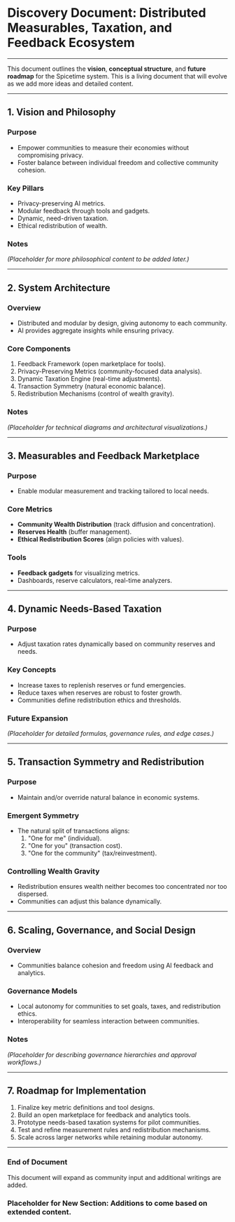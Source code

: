 
# Discovery Document: Distributed Measurables, Taxation, and Feedback Ecosystem
---

This document outlines the **vision**, **conceptual structure**, and **future roadmap** for the Spicetime system. This is a living document that will evolve as we add more ideas and detailed content.

---

## 1. Vision and Philosophy  
### Purpose
- Empower communities to measure their economies without compromising privacy.
- Foster balance between individual freedom and collective community cohesion.

### Key Pillars
- Privacy-preserving AI metrics.
- Modular feedback through tools and gadgets.
- Dynamic, need-driven taxation.
- Ethical redistribution of wealth.

### Notes
_(Placeholder for more philosophical content to be added later.)_

---

## 2. System Architecture  
### Overview
- Distributed and modular by design, giving autonomy to each community.
- AI provides aggregate insights while ensuring privacy.

### Core Components
1. Feedback Framework (open marketplace for tools).
2. Privacy-Preserving Metrics (community-focused data analysis).
3. Dynamic Taxation Engine (real-time adjustments).  
4. Transaction Symmetry (natural economic balance).  
5. Redistribution Mechanisms (control of wealth gravity).

### Notes
_(Placeholder for technical diagrams and architectural visualizations.)_

---

## 3. Measurables and Feedback Marketplace  
### Purpose
- Enable modular measurement and tracking tailored to local needs.

### Core Metrics
- **Community Wealth Distribution** (track diffusion and concentration).  
- **Reserves Health** (buffer management).  
- **Ethical Redistribution Scores** (align policies with values).  

### Tools
- **Feedback gadgets** for visualizing metrics.  
- Dashboards, reserve calculators, real-time analyzers.

---

## 4. Dynamic Needs-Based Taxation  
### Purpose
- Adjust taxation rates dynamically based on community reserves and needs.

### Key Concepts
- Increase taxes to replenish reserves or fund emergencies.  
- Reduce taxes when reserves are robust to foster growth.  
- Communities define redistribution ethics and thresholds.  

### Future Expansion
_(Placeholder for detailed formulas, governance rules, and edge cases.)_

---

## 5. Transaction Symmetry and Redistribution  
### Purpose
- Maintain and/or override natural balance in economic systems.  

### Emergent Symmetry
- The natural split of transactions aligns:
  1. "One for me" (individual).  
  2. "One for you" (transaction cost).  
  3. "One for the community" (tax/reinvestment).  

### Controlling Wealth Gravity
- Redistribution ensures wealth neither becomes too concentrated nor too dispersed.  
- Communities can adjust this balance dynamically.  

---

## 6. Scaling, Governance, and Social Design  
### Overview
- Communities balance cohesion and freedom using AI feedback and analytics.

### Governance Models  
- Local autonomy for communities to set goals, taxes, and redistribution ethics.  
- Interoperability for seamless interaction between communities.

### Notes
_(Placeholder for describing governance hierarchies and approval workflows.)_

---

## 7. Roadmap for Implementation  
1. Finalize key metric definitions and tool designs.  
2. Build an open marketplace for feedback and analytics tools.  
3. Prototype needs-based taxation systems for pilot communities.  
4. Test and refine measurement rules and redistribution mechanisms.  
5. Scale across larger networks while retaining modular autonomy.  

---

### End of Document

This document will expand as community input and additional writings are added.  


### Placeholder for New Section: Additions to come based on extended content.
